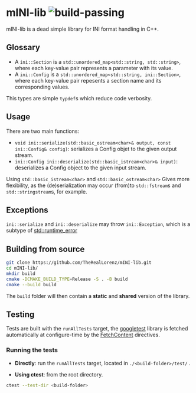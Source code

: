 # mINI-lib ![build-passing](https://github.com/TheRealLorenz/mINI-lib/actions/workflows/cmake-multi-platform.yml/badge.svg)

mINI-lib is a dead simple library for INI format handling in C++.

## Glossary

- A `ini::Section` is a `std::unordered_map<std::string, std::string>`, where each key-value pair represents a parameter with its value.
- A `ini::Config` is  a `std::unordered_map<std::string, ini::Section>`, where each key-value pair repesents a section name and its corresponding values.

This types are simple `typdef`s which reduce code verbosity.

## Usage

There are two main functions:

- `void ini::serialize(std::basic_ostream<char>& output, const ini::Config& config)`: serializes a Config objet to the given output stream.
- `ini::Config ini::deserialize(std::basic_istream<char>& input)`: deserializes a Config object to the given input stream.

Using `std::basic_istream<char>` and `std::basic_ostream<char>` Gives more flexibility, as the (de)serialization may occur (from)to `std::fstream`s and `std::stringstream`s, for example.

## Exceptions

`ini::serialize` and `ini::deserialize` may throw `ini::Exception`, which is a subtype of [std::runtime_error](https://en.cppreference.com/w/cpp/error/runtime_error)

## Building from source

```bash
git clone https://github.com/TheRealLorenz/mINI-lib.git
cd mINI-lib/
mkdir build
cmake -DCMAKE_BUILD_TYPE=Release -S . -B build
cmake --build build
```

The `build` folder will then contain a **static** and **shared** version of the library.

## Testing

Tests are built with the `runAllTests` target, the [googletest](https://github.com/google/googletest) library is fetched automatically at configure-time by the [FetchContent](https://cmake.org/cmake/help/latest/module/FetchContent.html) directives.

### Running the tests

- **Directly**: run the `runAllTests` target, located in `./<build-folder>/test/` .

- **Using ctest**: from the root directory.
```bash
ctest --test-dir <build-folder>
```
